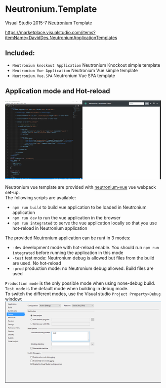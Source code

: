 # Neutronium.Template

Visual Studio 2015-7 [Neutronium](https://github.com/NeutroniumCore/Neutronium) Template

https://marketplace.visualstudio.com/items?itemName=DavidDes.NeutroniumApplicationTemplates


## Included:
- `Neutronium knockout Application` Neutronium Knockout simple template
- `Neutronium Vue Application` Neutronium Vue simple template
- `Neutronium.Vue.SPA` Neutronium Vue SPA template


## Application mode and Hot-reload

![Hot reload](./Documentation/holy-grail.gif)

Neutronium vue template are provided with [neutronium-vue](https://github.com/NeutroniumCore/neutronium-vue) vue webpack set-up.<br>
The following scripts are available:
- `npm run build` to build vue application to be loaded in Neutronium application
- `npm run dev` to run the vue application in the browser 
- `npm run integrated` to serve the vue application locally so that you use hot-reload in Neutronium application

The provided Neutronium application can be runt in 3 modes:
- `-dev` development mode with hot-reload enable. You should run `npm run integrated` before running the application in this mode
- `-test` test mode: Neutronium debug is allowed but files from the build are used. No hot-reload
- `-prod` production mode: no Neutronium debug allowed. Build files are used

`Production mode` is the only possible mode when using none-debug build.<br>
`Test mode` is the default mode when building in debug mode.<br>
To switch the different modes, use the Visual studio `Project Property>Debug` window:<br>
![Debug](./Documentation/Debug.png)
